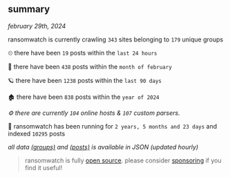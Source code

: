 
## summary
_february 29th, 2024_

ransomwatch is currently crawling `343` sites belonging to `179` unique groups

⏲ there have been `19` posts within the `last 24 hours`

🦈 there have been `438` posts within the `month of february`

🪐 there have been `1238` posts within the `last 90 days`

🏚 there have been `838` posts within the `year of 2024`

_⚙️ there are currently `104` online hosts & `107` custom parsers._

🦕 ransomwatch has been running for `2 years, 5 months and 23 days` and indexed `10295` posts

_all data  [(groups)](http://ransomwhat.telemetry.ltd/groups) and [(posts)](http://ransomwhat.telemetry.ltd/posts) is available in JSON (updated hourly)_

> ransomwatch is fully [open source](https://github.com/joshhighet/ransomwatch#ransomwatch--). please consider [sponsoring](https://github.com/sponsors/joshhighet) if you find it useful!
